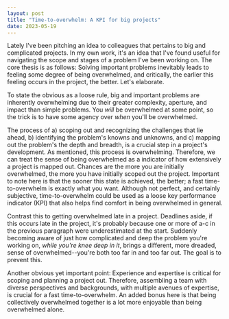 ```yaml
---
layout: post
title: "Time-to-overwhelm: A KPI for big projects"
date: 2023-05-19
---
```


Lately I've been pitching an idea to colleagues that pertains to big and complicated projects. In my own work, it's an idea that I've found useful for navigating the scope and stages of a problem I've been working on. The core thesis is as follows: Solving important problems inevitably leads to feeling some degree of being overwhelmed, and critically, the earlier this feeling occurs in the project, the better. Let's elaborate.

To state the obvious as a loose rule, big and important problems are inherently overwhelming due to their greater complexity, aperture, and impact than simple problems. You *will* be overwhelmed at some point, so the trick is to have some agency over *when* you'll be overwhelmed.

The process of a) scoping out and recognizing the challenges that lie ahead, b) identifying the problem's knowns and unknowns, and c) mapping out the problem's the depth and breadth, is a crucial step in a project's development. As mentioned, this process is overwhelming. Therefore, we can treat the sense of being overwhelmed as a indicator of how extensively a project is mapped out. Chances are the more you are initially overwhelmed, the more you have initially scoped out the project. Important to note here is that the sooner this state is achieved, the better; a fast time-to-overwhelm is exactly what you want. Although not perfect, and certainly subjective, time-to-overwhelm could be used as a loose key performance indicator (KPI) that also helps find comfort in being overwhelmed in general.

Contrast this to getting overwhelmed late in a project. Deadlines aside, if this occurs late in the project, it's probably because one or more of a-c in the previous paragraph were underestimated at the start. Suddenly becoming aware of just how complicated and deep the problem you're working on, *while you're knee deep in it*, brings a different, more dreaded, sense of overwhelmed--you're both too far in and too far out. The goal is to prevent this.

Another obvious yet important point: Experience and expertise is critical for scoping and planning a project out. Therefore, assembling a team with diverse perspectives and backgrounds, with multiple avenues of expertise, is crucial for a fast time-to-overwhelm. An added bonus here is that being collectively overwhelmed together is a lot more enjoyable than being overwhelmed alone. 